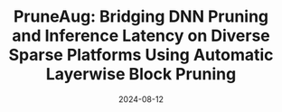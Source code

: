 ---
title: "PruneAug: Bridging DNN Pruning and Inference Latency on Diverse Sparse Platforms Using Automatic Layerwise Block Pruning"
collection: publications
category: conferences
permalink: /publication/2024-08-12-tc-pruneaug
excerpt: 'Although pruning is an effective technique to reduce the number of weights in deep neural networks (DNNs), it remains challenging for the resulting sparse networks to perform low-latency inference on everyday hardware. This problem is mainly caused by the incompatibility between the unstructured sparsity adopted for accuracy preservation and the sparse platform (the combination of sparse kernel library and the underlying hardware) expectation of regular sparse patterns. In order to resolve this conflict, we propose PruneAug, an augmentation over existing unstructured pruning methods that finds block-sparse networks with much lower latency but preserves the accuracy. The fundamental idea of PruneAug is to prune the network with a layerwise block dimension assignment in a platform-aware fashion. Subject to an accuracy-loss constraint, PruneAug minimizes the latency of the block sparse network by jointly optimizing this layerwise block dimension assignment and the network sparsity level. Admittedly, this approach expands the solution space. To curb our search cost, we include multiple optimizations while designing PruneAug search space and strategy. Our evaluation over diverse pruning methods, DNNs, datasets, and sparse platforms shows that PruneAug enables different pruning methods to achieve speedup (as much as ∼13× depending on the platform) while maintaining competitive accuracy relative to unstructured sparsity, extracting the full potential of sparse platforms.'
date: 2024-08-12
venue: 'IEEE Transactions on Computers (TC)'
paperurl: 'https://ieeexplore.ieee.org/abstract/document/10633894'
citation: 'Hanfei Geng, Yifei Liu, Yujie Zheng, Li Lyna Zhang, Jingwei Sun, Yujing Wang, Yang Wang, Guangzhong Sun, Mao Yang, Ting Cao, Yunxin Liu. (2024). "PruneAug: Bridging DNN Pruning and Inference Latency on Diverse Sparse Platforms Using Automatic Layerwise Block Pruning." <i>TC</i>.'
---